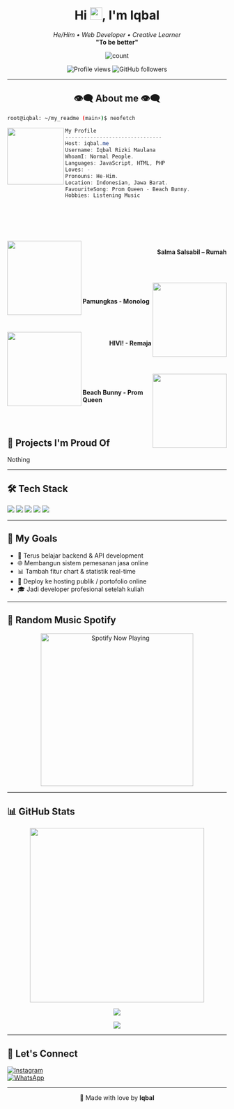 <h1 align="center">Hi <img src="https://media.giphy.com/media/hvRJCLFzcasrR4ia7z/giphy.gif" width="28">, I'm Iqbal</h1>
<p align="center">
  <i>He/Him • Web Developer • Creative Learner</i><br>
  <b>"To be better"</b>
</p>

<p align="center">
<img align="center" alt="count" src="https://count.getloli.com/get/@:iqbaal06?theme=rule34">
</p>

<p align="center">
  <img src="https://komarev.com/ghpvc/?username=iqbaal06&style=flat-square&color=blue" alt="Profile views" />
  <img src="https://img.shields.io/github/followers/iqbaal06?label=Followers&style=social" alt="GitHub followers" />
</p>

---

<h2 align="center"> 👁️‍🗨️ About me 👁️‍🗨️ </h2>

```sh
root@iqbal: ~/my_readme (main⚡)$ neofetch
```

<img align="left" src="https://avatars.githubusercontent.com/u/219433774?s=400&u=d8a2f4cb35873d938117c28b7e8ec13d826f6d46&v=4" width="130px"/>

```csharp
My Profile
-------------------------------
Host: iqbal.me
Username: Iqbal Rizki Maulana
WhoamI: Normal People.
Languages: JavaScript, HTML, PHP
Loves: -
Pronouns: He-Him.
Location: Indonesian, Jawa Barat.
FavouriteSong: Prom Queen - Beach Bunny.
Hobbies: Listening Music
```

<div>
<br>
<br>
<br>
<br>

<p align="right"><a href = "https://music.youtube.com/watch?v=PRgKQl61U0E?si=04-YC8RZMDudWMX8"><img src = "https://i.ytimg.com/vi/PRgKQl61U0E/maxresdefault.jpg" width = "170" align = "left"/></a><b><br>
Salma Salsabil – Rumah</b></p>
<br>
<br>

<p align="left"><a href = "https://music.youtube.com/watch?v=-mwsPoerFWU?si=zMPr27unL7ouEHB0"><img  src ="https://img.youtube.com/vi/-mwsPoerFWU/sddefault.jpg" width="170" align="right"></a><b><br><br>Pamungkas - Monolog</b></p>

<br>
<br>

<p align="right"><a href="https://music.youtube.com/watch?v=tUJAxxm1y1I?si=EZThJiv4gwtE8k19"><img src="https://i.ytimg.com/vi_webp/tUJAxxm1y1I/maxresdefault.webp" width="170" align="left"></a><b><br>HIVI! - Remaja</b></p>
<br>
<br>

<p align="left"><a href = "https://music.youtube.com/watch?v=dc6SSu5pnHw?si=mQNRIhcaH6NDi0MR"><img  src ="https://i.ytimg.com/vi_webp/dc6SSu5pnHw/maxresdefault.webp" width="170" align="right"></a><b><br><br>
Beach Bunny - Prom Queen</b></p>

<br>
</div>
<br>

## 💼 Projects I'm Proud Of

Nothing

---

## 🛠️ Tech Stack

<p>
  <img src="https://img.shields.io/badge/-HTML5-E34F26?style=for-the-badge&logo=html5&logoColor=white" />
  <img src="https://img.shields.io/badge/-JavaScript-F7DF1E?style=for-the-badge&logo=javascript&logoColor=black" />
  <img src="https://img.shields.io/badge/-PHP-777BB4?style=for-the-badge&logo=php&logoColor=white" />
  <img src="https://img.shields.io/badge/-Tailwind_CSS-38B2AC?style=for-the-badge&logo=tailwind-css&logoColor=white" />
  <img src="https://img.shields.io/badge/-MySQL-4479A1?style=for-the-badge&logo=mysql&logoColor=white" />
</p>

---

## 🎯 My Goals

- 🌱 Terus belajar backend & API development
- 🌐 Membangun sistem pemesanan jasa online
- 📊 Tambah fitur chart & statistik real-time
- 🚀 Deploy ke hosting publik / portofolio online
- 🎓 Jadi developer profesional setelah kuliah

---

## 🎵 Random Music Spotify

<p align="center">
  <a href="https://open.spotify.com" target="_blank"><img src="https://now-playing-on-spotify.vercel.app/api/spotify" alt="Spotify Now Playing" width="350"/></a>
</p>

---

## 📊 GitHub Stats

<p align="center">
  <img src="https://github-readme-stats.vercel.app/api?username=iqbaal06&show_icons=true&theme=tokyonight" width="400" />
</p>

<p align="center">
  <a href="https://github.com/irfha05"><img src="https://github-readme-streak-stats.herokuapp.com?user=iqbaal06&theme=tokyonight&hide_border=false&properties=background&border=%239611C5FF" /><a>
</p>

<p align="center">
  <a href="https://github.com/irfha05"><img src="https://github-profile-trophy.vercel.app/?username=iqbaal06&theme=radical&margin-w=20&no-bg=true&no-frame=false" /><a>
</p>

---

## 🤝 Let's Connect

[![Instagram](https://img.shields.io/badge/@iqbaaal_rm_-E4405F?style=for-the-badge&logo=instagram&logoColor=white)](https://www.instagram.com/iqbaaal_rm)  
[![WhatsApp](https://img.shields.io/badge/WhatsApp-Chat-green?style=for-the-badge&logo=whatsapp&logoColor=white)](https://wa.me/6281315995628)

---

<p align="center">
  💖 Made with love by <b>Iqbal</b>
</p>
